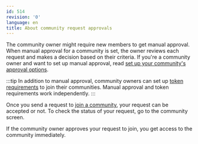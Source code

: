 ```yaml
---
id: 514
revision: '0'
language: en
title: About community request approvals
---
```


The community owner might require new members to get manual approval. When manual approval for a community is set, the owner reviews each request and makes a decision based on their criteria. If you're a community owner and want to set up manual approval, read [set up your community's approval options](./set-up-your-communitys-approval-options.md).

:::tip
In addition to manual approval, community owners can set up [token requirements](./understand-token-requirements-in-communities.md) to join their communities. Manual approval and token requirements work independently.
:::

Once you send a request to [join a community](./join-a-status-community.md), your request can be accepted or not. To check the status of your request, go to the community screen.

If the community owner approves your request to join, you get access to the community immediately.
